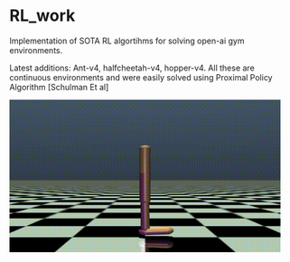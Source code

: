# RL_work
Implementation of SOTA RL algortihms for solving open-ai gym environments. 

Latest additions: Ant-v4, halfcheetah-v4, hopper-v4. All these are continuous environments and were easily solved using Proximal Policy Algorithm [Schulman Et al]


![Hopper demo](hopper-v4/mujoco_simulation_hd_short.gif)
